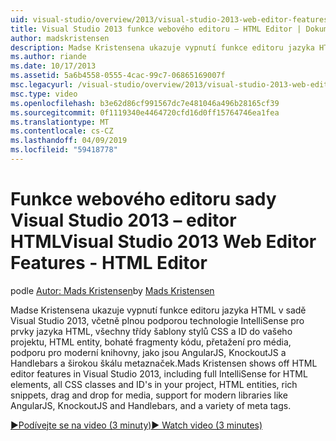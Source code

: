 ```yaml
---
uid: visual-studio/overview/2013/visual-studio-2013-web-editor-features-html-editor
title: Visual Studio 2013 funkce webového editoru – HTML Editor | Dokumentace Microsoftu
author: madskristensen
description: Madse Kristensena ukazuje vypnutí funkce editoru jazyka HTML v sadě Visual Studio 2013, včetně plnou podporou technologie IntelliSense pro prvky jazyka HTML, všechny třídy šablony stylů CSS a ID ve vašem projektu...
ms.author: riande
ms.date: 10/17/2013
ms.assetid: 5a6b4558-0555-4cac-99c7-06865169007f
msc.legacyurl: /visual-studio/overview/2013/visual-studio-2013-web-editor-features-html-editor
msc.type: video
ms.openlocfilehash: b3e62d86cf991567dc7e481046a496b28165cf39
ms.sourcegitcommit: 0f1119340e4464720cfd16d0ff15764746ea1fea
ms.translationtype: MT
ms.contentlocale: cs-CZ
ms.lasthandoff: 04/09/2019
ms.locfileid: "59418778"
---
```

# <a name="visual-studio-2013-web-editor-features---html-editor"></a><span data-ttu-id="819d2-103">Funkce webového editoru sady Visual Studio 2013 – editor HTML</span><span class="sxs-lookup"><span data-stu-id="819d2-103">Visual Studio 2013 Web Editor Features - HTML Editor</span></span>

<span data-ttu-id="819d2-104">podle [Autor: Mads Kristensen](https://github.com/madskristensen)</span><span class="sxs-lookup"><span data-stu-id="819d2-104">by [Mads Kristensen](https://github.com/madskristensen)</span></span>

<span data-ttu-id="819d2-105">Madse Kristensena ukazuje vypnutí funkce editoru jazyka HTML v sadě Visual Studio 2013, včetně plnou podporou technologie IntelliSense pro prvky jazyka HTML, všechny třídy šablony stylů CSS a ID do vašeho projektu, HTML entity, bohaté fragmenty kódu, přetažení pro média, podporu pro moderní knihovny, jako jsou AngularJS, KnockoutJS a Handlebars a širokou škálu metaznaček.</span><span class="sxs-lookup"><span data-stu-id="819d2-105">Mads Kristensen shows off HTML editor features in Visual Studio 2013, including full IntelliSense for HTML elements, all CSS classes and ID's in your project, HTML entities, rich snippets, drag and drop for media, support for modern libraries like AngularJS, KnockoutJS and Handlebars, and a variety of meta tags.</span></span>

[<span data-ttu-id="819d2-106">&#9654;Podívejte se na video (3 minuty)</span><span class="sxs-lookup"><span data-stu-id="819d2-106">&#9654; Watch video (3 minutes)</span></span>](https://channel9.msdn.com/Blogs/ASP-NET-Site-Videos/visual-studio-2013-web-editor-features-html-editor)
